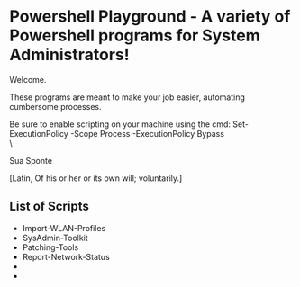 # Powershell Playground - A variety of Powershell programs for System Administrators!

Welcome. 

These programs are meant to make your job easier, automating cumbersome processes.

Be sure to enable scripting on your machine using the cmd: Set-ExecutionPolicy -Scope Process -ExecutionPolicy Bypass
\
\


Sua Sponte

[Latin, Of his or her or its own will; voluntarily.]

## List of Scripts

- Import-WLAN-Profiles
- SysAdmin-Toolkit
- Patching-Tools
- Report-Network-Status
- 
-
